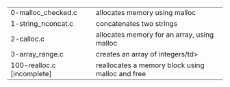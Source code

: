 <table>
<tr>
	<td>0-malloc_checked.c</td>
	<td>allocates memory using malloc</td>
</tr>
<tr>
	<td>1-string_nconcat.c</td>
	<td>concatenates two strings</td>
</tr>
<tr>
	<td>2-calloc.c</td>
	<td>allocates memory for an array, using malloc</td>
</tr>
<tr>
	<td>3-array_range.c</td>
	<td>creates an array of integers/td>
</tr>
<tr>
	<td>100-realloc.c [incomplete]</td>
	<td>reallocates a memory block using malloc and free</td>
</tr>
</table>
